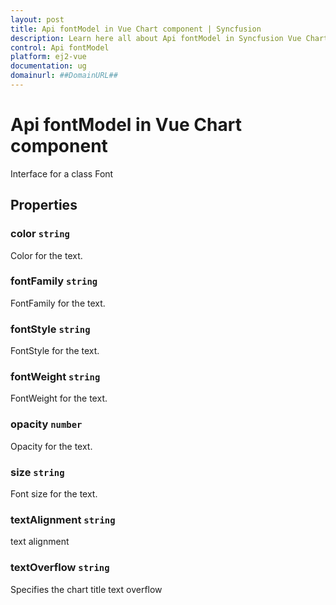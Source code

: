 ```yaml
---
layout: post
title: Api fontModel in Vue Chart component | Syncfusion
description: Learn here all about Api fontModel in Syncfusion Vue Chart component of Syncfusion Essential JS 2 and more.
control: Api fontModel 
platform: ej2-vue
documentation: ug
domainurl: ##DomainURL##
---
```


# Api fontModel in Vue Chart component

Interface for a class Font

## Properties

### color `string`

Color for the text.

### fontFamily `string`

FontFamily for the text.

### fontStyle `string`

FontStyle for the text.

### fontWeight `string`

FontWeight for the text.

### opacity `number`

Opacity for the text.

### size `string`

Font size for the text.

### textAlignment `string`

text alignment

### textOverflow `string`

Specifies the chart title text overflow
